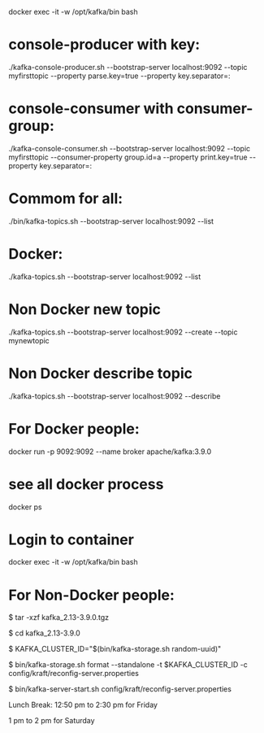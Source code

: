 docker exec -it -w /opt/kafka/bin <container-id> bash


# console-producer with key:

./kafka-console-producer.sh --bootstrap-server localhost:9092 --topic myfirsttopic --property parse.key=true --property key.separator=:

# console-consumer with consumer-group:

./kafka-console-consumer.sh --bootstrap-server localhost:9092 --topic myfirsttopic --consumer-property group.id=a --property print.key=true --property key.separator=:


# Commom for all:
./bin/kafka-topics.sh --bootstrap-server localhost:9092 --list

# Docker:
./kafka-topics.sh --bootstrap-server localhost:9092 --list

# Non Docker new topic
./kafka-topics.sh --bootstrap-server localhost:9092 --create --topic mynewtopic
# Non Docker describe topic
./kafka-topics.sh --bootstrap-server localhost:9092 --describe

# For Docker people:

docker run -p 9092:9092 --name broker apache/kafka:3.9.0
# see all docker process
docker ps
# Login to container
docker exec -it -w /opt/kafka/bin <container-id> bash

# For Non-Docker people:

$ tar -xzf kafka_2.13-3.9.0.tgz

$ cd kafka_2.13-3.9.0

$ KAFKA_CLUSTER_ID="$(bin/kafka-storage.sh random-uuid)"

$ bin/kafka-storage.sh format --standalone -t $KAFKA_CLUSTER_ID -c config/kraft/reconfig-server.properties

$ bin/kafka-server-start.sh config/kraft/reconfig-server.properties

Lunch Break:
12:50 pm to 2:30 pm for Friday

1 pm to 2 pm for Saturday
